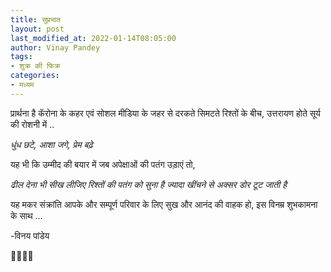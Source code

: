 ```yaml
---
title: सुप्रभात
layout: post
last_modified_at: 2022-01-14T08:05:00
author: Vinay Pandey
tags:
- शुक्र की फिक्र
categories:
- मध्यम
---
```

प्रार्थना है 
कॅरोना के कहर एवं 
सोशल मीडिया के जहर से 
दरकते सिमटते रिश्तों के बीच, 
उत्तरायण होते सूर्य की रोशनी में ..
 
*धुंध छटे, आशा जगे, प्रेम बढ़े*

यह भी कि उम्मीद की बयार में जब 
अपेक्षाओं की पतंग उड़ाएं तो,

_*ढील देना भी सीख लीजिए रिश्तों की पतंग को*_
_*सुना है ज्यादा खींचने से अक्सर डोर टूट जाती है*_

यह मकर संक्रांति आपके और सम्पूर्ण परिवार के लिए सुख और आनंद की वाहक हो, 
इस विनम्र शुभकामना के साथ ...

-विनय पांडेय

🙏🌷🌷🙏


